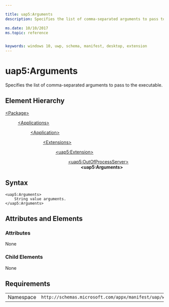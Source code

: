 ```yaml
---

title: uap5:Arguments
description: Specifies the list of comma-separated arguments to pass to the executable.

ms.date: 10/10/2017
ms.topic: reference


keywords: windows 10, uwp, schema, manifest, desktop, extension 
---
```


# uap5:Arguments

Specifies the list of comma-separated arguments to pass to the executable.

## Element Hierarchy
<dl>
<dt><a href="element-package.md">&lt;Package&gt;</a></dt>
<dd>
<dl>
<dt><a href="element-applications.md">&lt;Applications&gt;</a></dt>
<dd>
<dl>
<dt><a href="element-application.md">&lt;Application&gt;</a></dt>
<dd>
<dl>
<dt><a href="element-1-extensions.md">&lt;Extensions&gt;</a></dt>
<dd>
<dl>
<dt><a href="element-uap5-extension.md">&lt;uap5:Extension&gt;</a></dt>
<dd>
<dl>
<dt><a href="element-uap5-outofprocessserver.md">&lt;uap5:OutOfProcessServer&gt;</a></dt>
<dd><b>&lt;uap5:Arguments&gt;</b></dd>
</dl>
</dd>
</dl>
</dd>
</dl>
</dd>
</dl>
</dd>
</dl>
</dd>
</dl>

## Syntax
```syntax
<uap5:Arguments>
    String value arguments.
</uap5:Arguments>
```

## Attributes and Elements
### Attributes
None

### Child Elements
None

## Requirements

|   |   |
|--|--|
| Namespace | `http://schemas.microsoft.com/appx/manifest/uap/windows10/5` |
